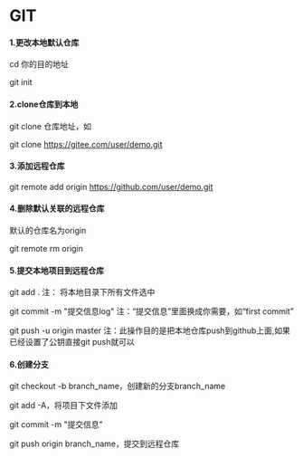 # GIT

#### 1.更改本地默认仓库

cd 你的目的地址

git init

#### 2.clone仓库到本地

git clone 仓库地址，如

git clone https://gitee.com/user/demo.git

#### 3.添加远程仓库

git remote add origin https://github.com/user/demo.git

#### 4.删除默认关联的远程仓库

默认的仓库名为origin

git remote rm origin

#### 5.提交本地项目到远程仓库

git add .   注： 将本地目录下所有文件选中

git commit  -m  "提交信息log" 注：“提交信息”里面换成你需要，如“first commit”

git push -u origin master  注：此操作目的是把本地仓库push到github上面,如果已经设置了公钥直接git push就可以

#### 6.创建分支

git checkout -b branch_name，创建新的分支branch_name

git add -A，将项目下文件添加

git commit -m "提交信息"

git push origin branch_name，提交到远程仓库

